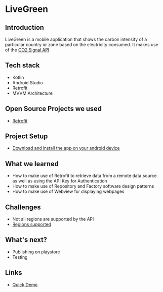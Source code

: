 # LiveGreen
## Introduction
LiveGreen is a mobile application that shows the carbon intensity of a particular country or zone based on the electricity consumed.
It makes use of the [CO2 Signal API](https://docs.co2signal.com/)

## Tech stack

- Kotlin
- Android Studio
- Retrofit
- MVVM Architecture

## Open Source Projects we used
- [Retrofit](https://github.com/square/retrofit)

## Project Setup

- [Download and install the app on your android device]()


## What we learned

- How to make use of Retrofit to retrieve data from a remote data source as well as using the API Key for Authentication
- How to make use of Repository and Factory software design patterns
- How to make use of Webview for displaying webpages 

## Challenges

- Not all regions are supported by the API
- [Regions supported](http://api.electricitymap.org/v3/zones)

## What's next?

- Publishing on playstore
- Testing

## Links
- [Quick Demo]() 


